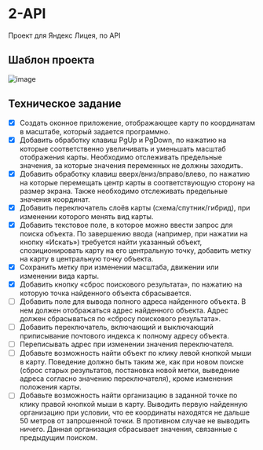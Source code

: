 # 2-API
Проект для Яндекс Лицея, по API


## Шаблон проекта
![image](https://user-images.githubusercontent.com/94148371/216944539-72262f92-072b-4d4f-a5bd-a0ea6b7a6cde.png)


## Техническое задание
- [x]  Создать оконное приложение, отображающее карту по координатам в масштабе, который задается программно.
- [x]  Добавить обработку клавиш PgUp и PgDown, по нажатию на которые соответственно увеличивать и уменьшать масштаб отображения карты. Необходимо отслеживать предельные значения, за которые значения переменных не должны заходить.
- [x]  Добавить обработку клавиш вверх/вниз/вправо/влево, по нажатию на которые перемещать центр карты в соответствующую сторону на размер экрана. Также необходимо отслеживать предельные значения координат.
- [x]  Добавить переключатель слоёв карты (схема/спутник/гибрид), при изменении которого менять вид карты.
- [x]  Добавить текстовое поле, в которое можно ввести запрос для поиска объекта. По завершению ввода (например, при нажатии на кнопку «Искать») требуется найти указанный объект, спозиционировать карту на его центральную точку, добавить метку на карту в центральную точку объекта.
- [x]  Сохранить метку при изменении масштаба, движении или изменении вида карты.
- [x]  Добавить кнопку «сброс поискового результата», по нажатию на которую точка найденного объекта сбрасывается.
- [ ]  Добавить поле для вывода полного адреса найденного объекта. В нем должен отображаться адрес найденного объекта. Адрес должен сбрасываться по «сбросу поискового результата».
- [ ]  Добавить переключатель, включающий и выключающий приписывание почтового индекса к полному адресу объекта.
- [ ]  Переписывать адрес при изменении значения переключателя.
- [ ]  Добавьте возможность найти объект по клику левой кнопкой мыши в карту. Поведение должно быть таким же, как при новом поиске (сброс старых результатов, постановка новой метки, выведение адреса согласно значению переключателя), кроме изменения положения карты.
- [ ]  Добавьте возможность найти организацию в заданной точке по клику правой кнопкой мыши в карту. Выводить первую найденную организацию при условии, что ее координаты находятся не дальше 50 метров от запрошенной точки. В противном случае не выводить ничего. Данная организация сбрасывает значения, связанные с предыдущим поиском. 
